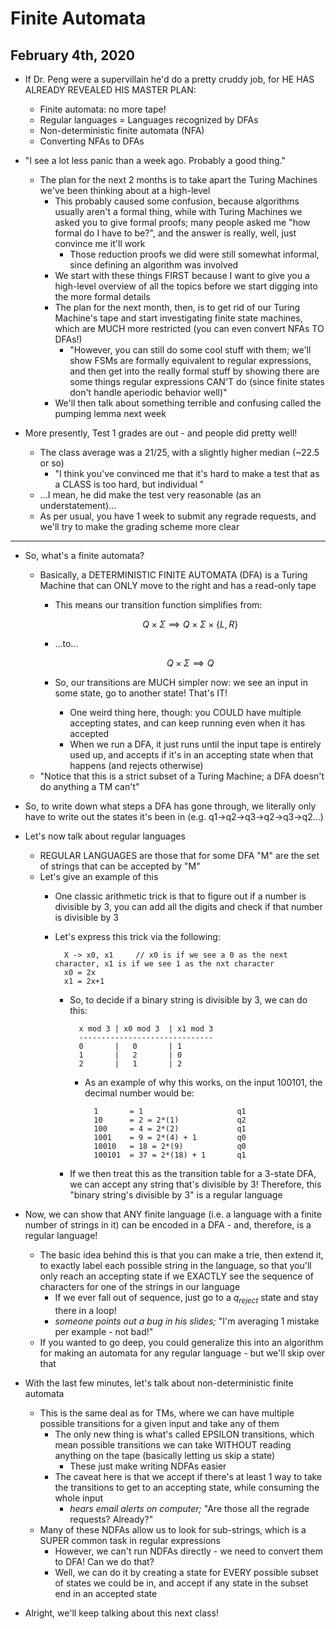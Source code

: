# Finite Automata

## February 4th, 2020

- If Dr. Peng were a supervillain he'd do a pretty cruddy job, for HE HAS ALREADY REVEALED HIS MASTER PLAN:
    - Finite automata: no more tape!
    - Regular languages = Languages recognized by DFAs
    - Non-deterministic finite automata (NFA)
    - Converting NFAs to DFAs

- "I see a lot less panic than a week ago. Probably a good thing."
    - The plan for the next 2 months is to take apart the Turing Machines we've been thinking about at a high-level
        - This probably caused some confusion, because algorithms usually aren't a formal thing, while with Turing Machines we asked you to give formal proofs; many people asked me "how formal do I have to be?", and the answer is really, well, just convince me it'll work
            - Those reduction proofs we did were still somewhat informal, since defining an algorithm was involved
        - We start with these things FIRST because I want to give you a high-level overview of all the topics before we start digging into the more formal details
        - The plan for the next month, then, is to get rid of our Turing Machine's tape and start investigating finite state machines, which are MUCH more restricted (you can even convert NFAs TO DFAs!)
            - "However, you can still do some cool stuff with them; we'll show FSMs are formally equivalent to regular expressions, and then get into the really formal stuff by showing there are some things regular expressions CAN'T do (since finite states don't handle aperiodic behavior well)"
        - We'll then talk about something terrible and confusing called the pumping lemma next week

- More presently, Test 1 grades are out - and people did pretty well!
    - The class average was a 21/25, with a slightly higher median (~22.5 or so)
        - "I think you've convinced me that it's hard to make a test that as a CLASS is too hard, but individual "
    - ...I mean, he did make the test very reasonable (as an understatement)...
    - As per usual, you have 1 week to submit any regrade requests, and we'll try to make the grading scheme more clear

--------------------------------------------------------------------------------

- So, what's a finite automata?
    - Basically, a DETERMINISTIC FINITE AUTOMATA (DFA) is a Turing Machine that can ONLY move to the right and has a read-only tape
        - This means our transition function simplifies from:

            $$
                Q \times \Sigma \implies Q \times \Sigma \times \{L,R\}
            $$

        - ...to...

            $$
                Q \times \Sigma \implies Q
            $$

        - So, our transitions are MUCH simpler now: we see an input in some state, go to another state! That's IT!
            - One weird thing here, though: you COULD have multiple accepting states, and can keep running even when it has accepted
            - When we run a DFA, it just runs until the input tape is entirely used up, and accepts if it's in an accepting state when that happens (and rejects otherwise)
    - "Notice that this is a strict subset of a Turing Machine; a DFA doesn't do anything a TM can't"

- So, to write down what steps a DFA has gone through, we literally only have to write out the states it's been in (e.g. q1->q2->q3->q2->q3->q2...)

- Let's now talk about regular languages
    - REGULAR LANGUAGES are those that for some DFA "M" are the set of strings that can be accepted by "M"
    - Let's give an example of this
        - One classic arithmetic trick is that to figure out if a number is divisible by 3, you can add all the digits and check if that number is divisible by 3
        - Let's express this trick via the following:

                X -> x0, x1     // x0 is if we see a 0 as the next character, x1 is if we see 1 as the nxt character
                x0 = 2x
                x1 = 2x+1

            - So, to decide if a binary string is divisible by 3, we can do this:

                    x mod 3 | x0 mod 3  | x1 mod 3
                    ------------------------------
                    0       |   0       | 1
                    1       |   2       | 0
                    2       |   1       | 2

                - As an example of why this works, on the input 100101, the decimal number would be:

                        1       = 1                     q1
                        10      = 2 = 2*(1)             q2
                        100     = 4 = 2*(2)             q1
                        1001    = 9 = 2*(4) + 1         q0
                        10010   = 18 = 2*(9)            q0
                        100101  = 37 = 2*(18) + 1       q1

            - If we then treat this as the transition table for a 3-state DFA, we can accept any string that's divisible by 3! Therefore, this "binary string's divisible by 3" is a regular language

- Now, we can show that ANY finite language (i.e. a language with a finite number of strings in it) can be encoded in a DFA - and, therefore, is a regular language!
    - The basic idea behind this is that you can make a trie, then extend it, to exactly label each possible string in the language, so that you'll only reach an accepting state if we EXACTLY see the sequence of characters for one of the strings in our language
        - If we ever fall out of sequence, just go to a $q_{reject}$ state and stay there in a loop!
        - *someone points out a bug in his slides;* "I'm averaging 1 mistake per example - not bad!"
    - If you wanted to go deep, you could generalize this into an algorithm for making an automata for any regular language - but we'll skip over that

- With the last few minutes, let's talk about non-deterministic finite automata
    - This is the same deal as for TMs, where we can have multiple possible transitions for a given input and take any of them
        - The only new thing is what's called EPSILON transitions, which mean possible transitions we can take WITHOUT reading anything on the tape (basically letting us skip a state)
            - These just make writing NDFAs easier
        - The caveat here is that we accept if there's at least 1 way to take the transitions to get to an accepting state, while consuming the whole input
            - *hears email alerts on computer;* "Are those all the regrade requests? Already?"
    - Many of these NDFAs allow us to look for sub-strings, which is a SUPER common task in regular expressions
        - However, we can't run NDFAs directly - we need to convert them to DFA! Can we do that?
        - Well, we can do it by creating a state for EVERY possible subset of states we could be in, and accept if any state in the subset end in an accepted state

- Alright, we'll keep talking about this next class!


